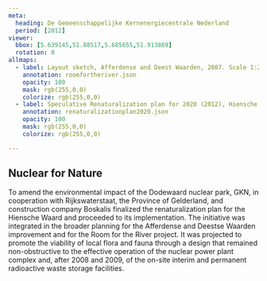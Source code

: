 ```yaml
---
meta:
  heading: De Gemeenschappelijke Kernenergiecentrale Nederland
  period: [2012]
viewer:
  bbox: [5.639145,51.88517,5.685655,51.913869]
  rotation: 0
allmaps:
  - label: Layout sketch, Afferdense and Deest Waarden, 2007. Scale 1:2,500. Boskalis B.V. Rijkswaterstaat Oost-Nederland.  
    annotation: roomfortheriver.json
    opacity: 100
    mask: rgb(255,0,0)
    colorize: rgb(255,0,0)
  - label: Speculative Renaturalization plan for 2020 (2012), Hiensche Waarden, 2023. 420x240 mm, scale 1:10,000. The Berlage. Based on Intervention plan, floodplain improvement. Afferdense and Deest Waarden. 2012. Scale 1:2,500. Rijkswaterstaat.
    annotation: renaturalizationplan2020.json
    opacity: 100
    mask: rgb(255,0,0)
    colorize: rgb(255,0,0)

---
```


## Nuclear for Nature

To amend the environmental impact of the Dodewaard nuclear park, GKN, in cooperation with Rijkswaterstaat, the Province of Gelderland, and construction company Boskalis finalized the renaturalization plan for the Hiensche Waard and proceeded to its implementation. The initiative was integrated in the broader planning for the Afferdense and Deestse Waarden improvement and for the Room for the River project. It was projected to promote the viability of local flora and fauna through a design that remained non-obstructive to the effective operation of the nuclear power plant complex and, after 2008 and 2009, of the on-site interim and permanent radioactive waste storage facilities.
